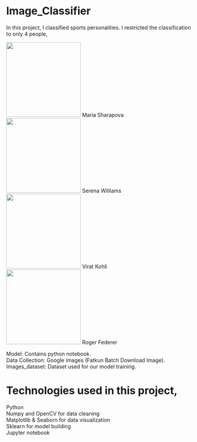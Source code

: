 # Image_Classifier

In this project, I classified sports personalities. I restricted the classification to only 4 people,

<img src="https://github.com/pdheeraj190802/Image_Classifier/assets/98040022/fc5dda2a-295a-45f0-9f91-e6fe0fb1c06f" width="200" />
Maria Sharapova <br />
<img src="https://github.com/pdheeraj190802/Image_Classifier/assets/98040022/86606d57-1da8-4b2d-a61a-d4b483f1bf30" width="200" />
Serena Williams <br />
<img src="https://github.com/pdheeraj190802/Image_Classifier/assets/98040022/c123a813-2d70-4f72-a6e7-62abc8ffd4db" width="200" />
Virat Kohli <br />
<img src="https://github.com/pdheeraj190802/Image_Classifier/assets/98040022/70f6347e-6ef6-4b8b-9a2c-147e8d8e0deb" width="200" />
Roger Federer <br />

Model: Contains python notebook. <br />
Data Collection: Google images (Fatkun Batch Download Image). <br />
Images_dataset: Dataset used for our model training. <br />

# Technologies used in this project,

Python <br />
Numpy and OpenCV for data cleaning <br />
Matplotlib & Seaborn for data visualization <br />
Sklearn for model building <br />
Jupyter notebook <br />
